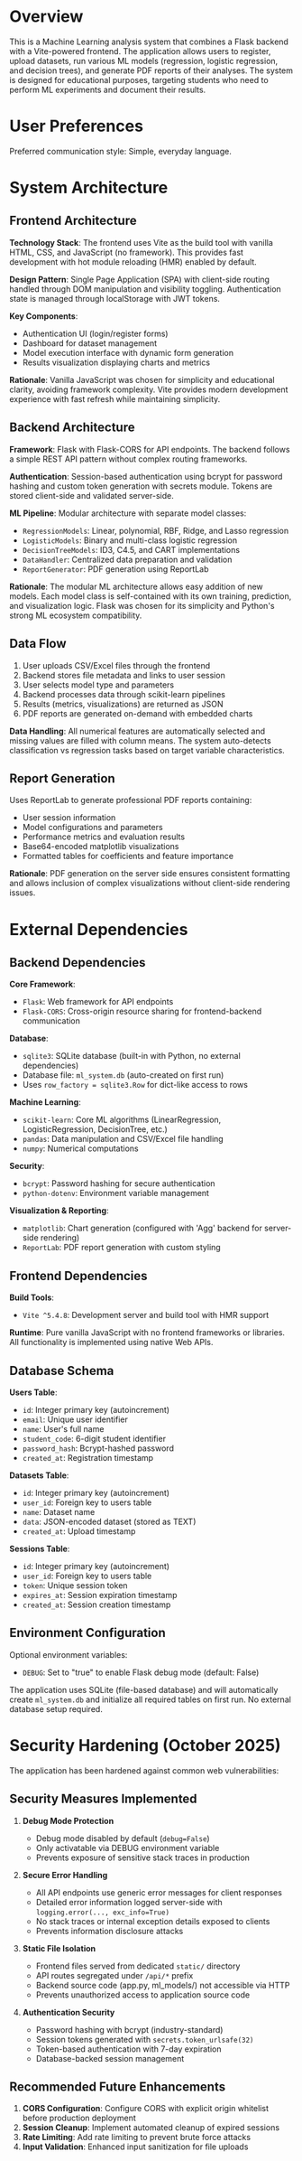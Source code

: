 # Overview

This is a Machine Learning analysis system that combines a Flask backend with a Vite-powered frontend. The application allows users to register, upload datasets, run various ML models (regression, logistic regression, and decision trees), and generate PDF reports of their analyses. The system is designed for educational purposes, targeting students who need to perform ML experiments and document their results.

# User Preferences

Preferred communication style: Simple, everyday language.

# System Architecture

## Frontend Architecture

**Technology Stack**: The frontend uses Vite as the build tool with vanilla HTML, CSS, and JavaScript (no framework). This provides fast development with hot module reloading (HMR) enabled by default.

**Design Pattern**: Single Page Application (SPA) with client-side routing handled through DOM manipulation and visibility toggling. Authentication state is managed through localStorage with JWT tokens.

**Key Components**:
- Authentication UI (login/register forms)
- Dashboard for dataset management
- Model execution interface with dynamic form generation
- Results visualization displaying charts and metrics

**Rationale**: Vanilla JavaScript was chosen for simplicity and educational clarity, avoiding framework complexity. Vite provides modern development experience with fast refresh while maintaining simplicity.

## Backend Architecture

**Framework**: Flask with Flask-CORS for API endpoints. The backend follows a simple REST API pattern without complex routing frameworks.

**Authentication**: Session-based authentication using bcrypt for password hashing and custom token generation with secrets module. Tokens are stored client-side and validated server-side.

**ML Pipeline**: Modular architecture with separate model classes:
- `RegressionModels`: Linear, polynomial, RBF, Ridge, and Lasso regression
- `LogisticModels`: Binary and multi-class logistic regression
- `DecisionTreeModels`: ID3, C4.5, and CART implementations
- `DataHandler`: Centralized data preparation and validation
- `ReportGenerator`: PDF generation using ReportLab

**Rationale**: The modular ML architecture allows easy addition of new models. Each model class is self-contained with its own training, prediction, and visualization logic. Flask was chosen for its simplicity and Python's strong ML ecosystem compatibility.

## Data Flow

1. User uploads CSV/Excel files through the frontend
2. Backend stores file metadata and links to user session
3. User selects model type and parameters
4. Backend processes data through scikit-learn pipelines
5. Results (metrics, visualizations) are returned as JSON
6. PDF reports are generated on-demand with embedded charts

**Data Handling**: All numerical features are automatically selected and missing values are filled with column means. The system auto-detects classification vs regression tasks based on target variable characteristics.

## Report Generation

Uses ReportLab to generate professional PDF reports containing:
- User session information
- Model configurations and parameters
- Performance metrics and evaluation results
- Base64-encoded matplotlib visualizations
- Formatted tables for coefficients and feature importance

**Rationale**: PDF generation on the server side ensures consistent formatting and allows inclusion of complex visualizations without client-side rendering issues.

# External Dependencies

## Backend Dependencies

**Core Framework**:
- `Flask`: Web framework for API endpoints
- `Flask-CORS`: Cross-origin resource sharing for frontend-backend communication

**Database**:
- `sqlite3`: SQLite database (built-in with Python, no external dependencies)
- Database file: `ml_system.db` (auto-created on first run)
- Uses `row_factory = sqlite3.Row` for dict-like access to rows

**Machine Learning**:
- `scikit-learn`: Core ML algorithms (LinearRegression, LogisticRegression, DecisionTree, etc.)
- `pandas`: Data manipulation and CSV/Excel file handling
- `numpy`: Numerical computations

**Security**:
- `bcrypt`: Password hashing for secure authentication
- `python-dotenv`: Environment variable management

**Visualization & Reporting**:
- `matplotlib`: Chart generation (configured with 'Agg' backend for server-side rendering)
- `ReportLab`: PDF report generation with custom styling

## Frontend Dependencies

**Build Tools**:
- `Vite ^5.4.8`: Development server and build tool with HMR support

**Runtime**: Pure vanilla JavaScript with no frontend frameworks or libraries. All functionality is implemented using native Web APIs.

## Database Schema

**Users Table**:
- `id`: Integer primary key (autoincrement)
- `email`: Unique user identifier
- `name`: User's full name
- `student_code`: 6-digit student identifier
- `password_hash`: Bcrypt-hashed password
- `created_at`: Registration timestamp

**Datasets Table**:
- `id`: Integer primary key (autoincrement)
- `user_id`: Foreign key to users table
- `name`: Dataset name
- `data`: JSON-encoded dataset (stored as TEXT)
- `created_at`: Upload timestamp

**Sessions Table**:
- `id`: Integer primary key (autoincrement)
- `user_id`: Foreign key to users table
- `token`: Unique session token
- `expires_at`: Session expiration timestamp
- `created_at`: Session creation timestamp

## Environment Configuration

Optional environment variables:
- `DEBUG`: Set to "true" to enable Flask debug mode (default: False)

The application uses SQLite (file-based database) and will automatically create `ml_system.db` and initialize all required tables on first run. No external database setup required.

# Security Hardening (October 2025)

The application has been hardened against common web vulnerabilities:

## Security Measures Implemented

1. **Debug Mode Protection**
   - Debug mode disabled by default (`debug=False`)
   - Only activatable via DEBUG environment variable
   - Prevents exposure of sensitive stack traces in production

2. **Secure Error Handling**
   - All API endpoints use generic error messages for client responses
   - Detailed error information logged server-side with `logging.error(..., exc_info=True)`
   - No stack traces or internal exception details exposed to clients
   - Prevents information disclosure attacks

3. **Static File Isolation**
   - Frontend files served from dedicated `static/` directory
   - API routes segregated under `/api/*` prefix
   - Backend source code (app.py, ml_models/) not accessible via HTTP
   - Prevents unauthorized access to application source code

4. **Authentication Security**
   - Password hashing with bcrypt (industry-standard)
   - Session tokens generated with `secrets.token_urlsafe(32)`
   - Token-based authentication with 7-day expiration
   - Database-backed session management

## Recommended Future Enhancements

1. **CORS Configuration**: Configure CORS with explicit origin whitelist before production deployment
2. **Session Cleanup**: Implement automated cleanup of expired sessions
3. **Rate Limiting**: Add rate limiting to prevent brute force attacks
4. **Input Validation**: Enhanced input sanitization for file uploads